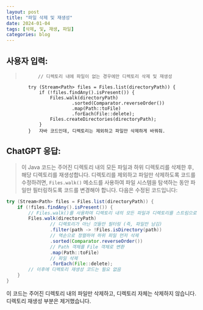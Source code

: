 ```yaml
---
layout: post
title: "파일 삭제 및 재생성"
date: 2024-01-04
tags: [삭제, 및, 재생, 파일]
categories: blog
---
```


## 사용자 입력:
> 			// 디렉토리 내에 파일이 없는 경우에만 디렉토리 삭제 및 재생성
			try (Stream<Path> files = Files.list(directoryPath)) {
				if (!files.findAny().isPresent()) {
					Files.walk(directoryPath)
							.sorted(Comparator.reverseOrder())
							.map(Path::toFile)
							.forEach(File::delete);
					Files.createDirectories(directoryPath);
				}
			}   자바 코드인데, 디렉토리는 제외하고 파일만 삭제하게 바꿔줘.

## ChatGPT 응답:
> 이 Java 코드는 주어진 디렉토리 내의 모든 파일과 하위 디렉토리를 삭제한 후, 해당 디렉토리를 재생성합니다. 디렉토리를 제외하고 파일만 삭제하도록 코드를 수정하려면, `Files.walk()` 메소드를 사용하여 파일 시스템을 탐색하는 동안 파일만 필터링하도록 코드를 변경해야 합니다. 다음은 수정된 코드입니다:

```java
try (Stream<Path> files = Files.list(directoryPath)) {
    if (!files.findAny().isPresent()) {
        // Files.walk()를 사용하여 디렉토리 내의 모든 파일과 디렉토리를 스트림으로 가져옴
        Files.walk(directoryPath)
                // 디렉토리가 아닌 것들만 필터링 (즉, 파일만 남김)
                .filter(path -> !Files.isDirectory(path))
                // 역순으로 정렬하여 하위 파일 먼저 삭제
                .sorted(Comparator.reverseOrder())
                // Path 객체를 File 객체로 변환
                .map(Path::toFile)
                // 파일 삭제
                .forEach(File::delete);
        // 이후에 디렉토리 재생성 코드는 필요 없음
    }
}
```

이 코드는 주어진 디렉토리 내의 파일만 삭제하고, 디렉토리 자체는 삭제하지 않습니다. 디렉토리 재생성 부분은 제거했습니다.

